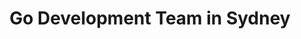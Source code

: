 ---
title: Go Development Team in Sydney
permalink: /landings/locations/sydney/developer/go
technology: Go
location: Sydney
---